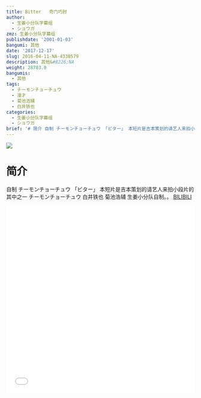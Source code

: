 ```yaml
---
title: Bitter   奇门巧肘
author:
  - 生姜小分队字幕组
  - ショウガ
zmz: 生姜小分队字幕组
publishdate: '2001-01-03'
bangumi: 其他
date: '2017-12-17'
slug: 2016-04-11-NA-4338579
description: 其他&#8226;NA
weight: 28783.0
bangumis:
  - 其他
tags:
  - チーモンチョーチュウ
  - 漫才
  - 菊池浩辅
  - 白井铁也
categories:
  - 生姜小分队字幕组
  - ショウガ
brief: '# 简介 自制 チーモンチョーチュウ 「ビター」 本短片是吉本策划的请艺人来拍小段片的其中之一 チーモンチョーチュウ 白井铁也 菊池浩辅 生姜小分队自制。。'
---
```

![](https://i.imgur.com/bMbzR5r.png)
# 简介  
自制 チーモンチョーチュウ 「ビター」
本短片是吉本策划的请艺人来拍小段片的其中之一 
チーモンチョーチュウ
白井铁也 菊池浩辅
生姜小分队自制。。
  [BILIBILI](https://www.bilibili.com/video/av4338579/)

<div class="vcontainer">  <iframe class="video" src="//www.bilibili.com/blackboard/player.html?aid=4338579" width="100%" height="500" frameborder="0" allowfullscreen="allowfullscreen"></iframe></div>
